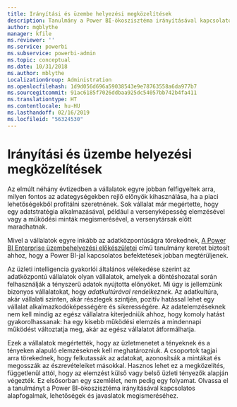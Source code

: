 ```yaml
---
title: Irányítási és üzembe helyezési megközelítések
description: Tanulmány a Power BI-ökoszisztéma irányításával kapcsolatos alapfogalmak, lehetőségek és javaslatok megismeréséhez.
author: mgblythe
manager: kfile
ms.reviewer: ''
ms.service: powerbi
ms.subservice: powerbi-admin
ms.topic: conceptual
ms.date: 10/31/2018
ms.author: mblythe
LocalizationGroup: Administration
ms.openlocfilehash: 1d9d056d696a59038543e9e78763558a6da977b7
ms.sourcegitcommit: 91ac6185f7026ddbaa925dc54057bb742b4fa411
ms.translationtype: HT
ms.contentlocale: hu-HU
ms.lasthandoff: 02/16/2019
ms.locfileid: "56324530"
---
```

# <a name="governance-and-deployment-approaches"></a>Irányítási és üzembe helyezési megközelítések

Az elmúlt néhány évtizedben a vállalatok egyre jobban felfigyeltek arra, milyen fontos az adategységekben rejlő előnyök kihasználása, ha a piaci lehetőségekből profitálni szeretnének. Sok vállalat már megértette, hogy egy adatstratégia alkalmazásával, például a versenyképesség elemzésével vagy a működési minták megismerésével, a versenytársak előtt maradhatnak.  

Mivel a vállalatok egyre inkább az adatközpontúságra törekednek, [A Power BI Enterprise üzembehelyezési előkészületei](https://go.microsoft.com/fwlink/?linkid=2057861) című tanulmány keretet biztosít ahhoz, hogy a Power BI-jal kapcsolatos befektetések jobban megtérüljenek.

Az üzleti intelligencia gyakorlói általános vélekedése szerint az adatközpontú vállalatok olyan vállalatok, amelyek a döntéshozatal során felhasználják a tényszerű adatok nyújtotta előnyöket.  Mi úgy is jellemzünk bizonyos vállalatokat, hogy *adatkultúrával rendelkeznek*. Az adatkultúra, akár vállalati szinten, akár részlegek szintjén, pozitív hatással lehet egy vállalat alkalmazkodóképességére és sikerességére.  Az adatelemzéseknek nem kell mindig az egész vállalatra kiterjedniük ahhoz, hogy komoly hatást gyakorolhassanak: ha egy kisebb működési elemzés a mindennapi működést változtatja meg, akár az egész vállalatot átformálhatja.

Ezek a vállalatok megértették, hogy az üzletmenetet a tényeknek és a tényeken alapuló elemzéseknek kell meghatározniuk. A csoportok tagjai arra törekednek, hogy felkutassák az adatokat, azonosítsák a mintákat és megosszák az észrevételeiket másokkal. Hasznos lehet ez a megközelítés, függetlenül attól, hogy az elemzést külső vagy belső üzleti tényezők alapján végezték. Ez elsősorban egy szemlélet, nem pedig egy folyamat. Olvassa el a tanulmányt a Power BI-ökoszisztéma irányításával kapcsolatos alapfogalmak, lehetőségek és javaslatok megismeréséhez.